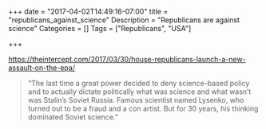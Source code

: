 +++
date = "2017-04-02T14:49:16-07:00"
title = "republicans_against_science"
Description = "Republicans are against science"
Categories = []
Tags = ["Republicans", "USA"]

+++

https://theintercept.com/2017/03/30/house-republicans-launch-a-new-assault-on-the-epa/

> “The last time a great power decided to deny science-based policy and to
> actually dictate politically what was science and what wasn’t was Stalin’s
> Soviet Russia. Famous scientist named Lysenko, who turned out to be a fraud
> and a con artist. But for 30 years, his thinking dominated Soviet science.”
